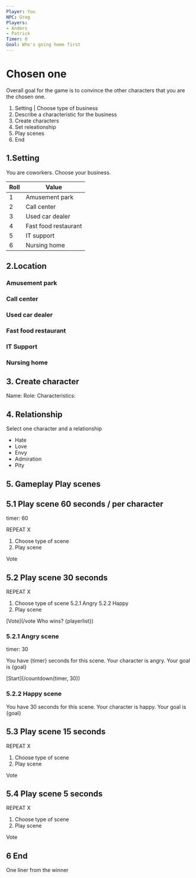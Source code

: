 ```yaml
---
Player: You
NPC: Greg
Players:
- Anders
- Patrick
Timer: 0
Goal: Who's going home first
---
```


# Chosen one

Overall goal for the game is to convince the other characters that you are the chosen one.

1. Setting | Choose type of business
2. Describe a characteristic for the business
3. Create characters
4. Set releationship
5. Play scenes
6. End


## 1.Setting

You are coworkers. Choose your business.

|Roll|Value|
|---|---|
|1|Amusement park|
|2|Call center|
|3|Used car dealer|
|4|Fast food restaurant|
|5|IT support|
|6|Nursing home|

## 2.Location

### Amusement park

### Call center

### Used car dealer

### Fast food restaurant

### IT Support

### Nursing home

## 3. Create character

Name:
Role: 
Characteristics: 

## 4. Relationship

Select one character and a relationship

- Hate
- Love
- Envy
- Admiration
- Pity

## 5. Gameplay Play scenes

## 5.1 Play scene 60 seconds / per character

timer: 60

REPEAT X
1. Choose type of scene
2. Play scene

Vote


## 5.2 Play scene 30 seconds

REPEAT X
1. Choose type of scene
     5.2.1 Angry
     5.2.2 Happy
3. Play scene

[Vote](/vote Who wins? {playerlist})

### 5.2.1 Angry scene

timer: 30

You have {timer} seconds for this scene.
Your character is angry.
Your goal is {goal}

[Start](/countdown(timer, 30))

### 5.2.2 Happy scene

You have 30 seconds for this scene.
Your character is happy.
Your goal is {goal}

## 5.3 Play scene 15 seconds

REPEAT X
1. Choose type of scene
2. Play scene

Vote

## 5.4 Play scene 5 seconds

REPEAT X
1. Choose type of scene
2. Play scene

Vote

## 6 End

One liner from the winner
